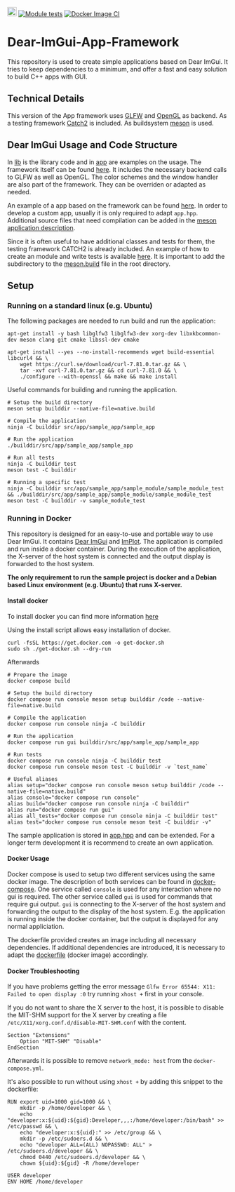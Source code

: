 <a href="https://www.buymeacoffee.com/zensepiol"><img src="https://www.buymeacoffee.com/assets/img/custom_images/yellow_img.png" height="21px"></a> [![Module tests](https://github.com/ZenSepiol/Dear-ImGui-App-Framework/actions/workflows/module-tests.yml/badge.svg)](https://github.com/ZenSepiol/Dear-ImGui-App-Framework/actions/workflows/module-tests.yml) [![Docker Image CI](https://github.com/ZenSepiol/Dear-ImGui-App-Framework/actions/workflows/docker-image.yml/badge.svg)](https://github.com/ZenSepiol/Dear-ImGui-App-Framework/actions/workflows/docker-image.yml)

# Dear-ImGui-App-Framework
This repository is used to create simple applications based on Dear ImGui. It tries to keep dependencies to a minimum, and offer a fast and easy solution to build C++ apps with GUI.

## Technical Details
This version of the App framework uses [GLFW](https://www.glfw.org/) and [OpenGL](https://www.opengl.org/) as backend.
As a testing framework [Catch2](https://github.com/catchorg/Catch2) is included.
As buildsystem [meson](https://mesonbuild.com) is used.

## Dear ImGui Usage and Code Structure
In [lib](src/lib/) is the library code and in [app](src/app/) are examples on the usage.
The framework itself can be found [here](src/lib/app_base/app_base.hpp). It includes the necessary backend calls to GLFW as well as OpenGL. The color schemes and the window handler are also part of the framework. They can be overriden or adapted as needed.

An example of a app based on the framework can be found [here](src/app/sample_app/app.hpp). In order to develop a custom app, usually it is only required to adapt `app.hpp`. Additional source files that need compilation can be added in the [meson application description](meson.build).

Since it is often useful to have additional classes and tests for them, the testing framework CATCH2 is already included. An example of how to create an module and write tests is available [here](src/app/sample_app/sample_module/). It is important to add the subdirectory to the [meson.build](meson.build) file in the root directory.

## Setup
### Running on a standard linux (e.g. Ubuntu)
The following packages are needed to run build and run the application:
```
apt-get install -y bash libglfw3 libglfw3-dev xorg-dev libxkbcommon-dev meson clang git cmake libssl-dev cmake

apt-get install --yes --no-install-recommends wget build-essential libcurl4 && \
    wget https://curl.se/download/curl-7.81.0.tar.gz && \
    tar -xvf curl-7.81.0.tar.gz && cd curl-7.81.0 && \
    ./configure --with-openssl && make && make install
```

Useful commands for building and running the application.

```
# Setup the build directory
meson setup builddir --native-file=native.build

# Compile the application
ninja -C builddir src/app/sample_app/sample_app

# Run the application
./builddir/src/app/sample_app/sample_app

# Run all tests
ninja -C builddir test
meson test -C builddir

# Running a specific test
ninja -C builddir src/app/sample_app/sample_module/sample_module_test && ./builddir/src/app/sample_app/sample_module/sample_module_test
meson test -C builddir -v sample_module_test
```


### Running in Docker
This repository is designed for an easy-to-use and portable way to use Dear ImGui. It contains [Dear ImGui](https://github.com/ocornut/imgui) and [ImPlot](https://github.com/epezent/implot).
The application is compiled and run inside a docker container. During the execution of the application, the X-server of the host system is connected and the output display is forwarded to the host system.

**The only requirement to run the sample project is docker and a Debian based Linux environment (e.g. Ubuntu) that runs X-server.**

#### Install docker
To install docker you can find more information [here](https://docs.docker.com/engine/install/ubuntu/)

Using the install script allows easy installation of docker.
```
curl -fsSL https://get.docker.com -o get-docker.sh
sudo sh ./get-docker.sh --dry-run
```
Afterwards
```
# Prepare the image
docker compose build

# Setup the build directory
docker compose run console meson setup builddir /code --native-file=native.build

# Compile the application
docker compose run console ninja -C builddir

# Run the application
docker compose run gui builddir/src/app/sample_app/sample_app

# Run tests
docker compose run console ninja -C builddir test
docker compose run console meson test -C builddir -v `test_name`

# Useful aliases
alias setup="docker compose run console meson setup builddir /code --native-file=native.build"
alias console="docker compose run console"
alias build="docker compose run console ninja -C builddir"
alias run="docker compose run gui"
alias all_tests="docker compose run console ninja -C builddir test"
alias test="docker compose run console meson test -C builddir -v"
```

The sample application is stored in [app.hpp](src/app.hpp) and can be extended.
For a longer term development it is recommend to create an own application.

#### Docker Usage
Docker compose is used to setup two different services using the same docker image. The description of both services can be found in [docker-compose](docker-compose.yml). One service called `console` is used for any interaction where no gui is required. The other service called `gui` is used for commands that require gui output. `gui` is connecting to the X-server of the host system and forwarding the output to the display of the host system. E.g. the application is running inside the docker container, but the output is displayed for any normal appliciation.

The dockerfile provided creates an image including all necessary dependencies. If additional dependencies are introduced, it is necessary to adapt the [dockerfile](Dockerfile) (docker image) accordingly.

#### Docker Troubleshooting
If you have problems getting the error message `Glfw Error 65544: X11: Failed to open display :0` try running `xhost +` first in your console.

If you do not want to share the X server to the host, it is possible to disable the MIT-SHM support for the X server by creating a file
`/etc/X11/xorg.conf.d/disable-MIT-SHM.conf` with the content.
```
Section "Extensions"
    Option "MIT-SHM" "Disable"
EndSection
```
Afterwards it is possible to remove `network_mode: host` from the `docker-compose.yml`.

It's also possible to run without using `xhost +` by adding this snippet to the dockerfile:
```
RUN export uid=1000 gid=1000 && \
    mkdir -p /home/developer && \
    echo "developer:x:${uid}:${gid}:Developer,,,:/home/developer:/bin/bash" >> /etc/passwd && \
    echo "developer:x:${uid}:" >> /etc/group && \
    mkdir -p /etc/sudoers.d && \
    echo "developer ALL=(ALL) NOPASSWD: ALL" > /etc/sudoers.d/developer && \
    chmod 0440 /etc/sudoers.d/developer && \
    chown ${uid}:${gid} -R /home/developer

USER developer
ENV HOME /home/developer
```
